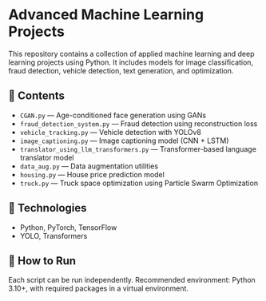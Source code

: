 # Advanced Machine Learning Projects

This repository contains a collection of applied machine learning and deep learning projects using Python. It includes models for image classification, fraud detection, vehicle detection, text generation, and optimization.

## 📂 Contents

- `CGAN.py` — Age-conditioned face generation using GANs
- `fraud_detection_system.py` — Fraud detection using reconstruction loss
- `vehicle_tracking.py` — Vehicle detection with YOLOv8
- `image_captioning.py` — Image captioning model (CNN + LSTM)
- `translator_using_llm_transformers.py` — Transformer-based language translator model
- `data_aug.py` — Data augmentation utilities
- `housing.py` — House price prediction model
- `truck.py` — Truck space optimization using Particle Swarm Optimization

## 🧠 Technologies

- Python, PyTorch, TensorFlow
- YOLO, Transformers

## 🚀 How to Run

Each script can be run independently. Recommended environment: Python 3.10+, with required packages in a virtual environment.
